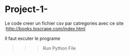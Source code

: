 # Project-1-

Le code creer un fichier csv par catregories avec ce site :http://books.toscrape.com/index.html

Il faut excuter le programe
>>> Run Python File
